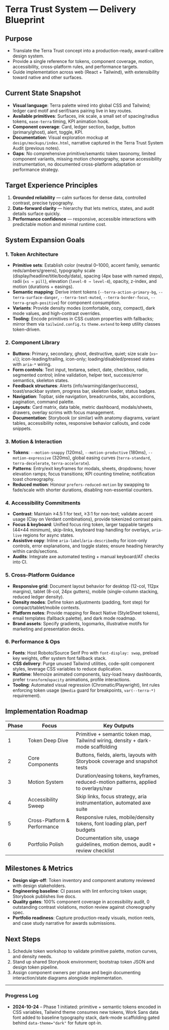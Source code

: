 # Terra Trust System — Delivery Blueprint

## Purpose
- Translate the Terra Trust concept into a production-ready, award-calibre design system.
- Provide a single reference for tokens, component coverage, motion, accessibility, cross-platform rules, and performance targets.
- Guide implementation across web (React + Tailwind), with extensibility toward native and other surfaces.

## Current State Snapshot
- **Visual language**: Terra palette wired into global CSS and Tailwind; ledger card motif and serif/sans pairing live in key routes.
- **Available primitives**: Surfaces, ink scale, a small set of spacing/radius tokens, `ease-terra` timing, KPI animation hook.
- **Component coverage**: Card, ledger section, badge, button (primary/ghost), alert, toggle, KPI.
- **Documentation**: Visual exploration mockup at `design/mockups/index.html`, narrative captured in the Terra Trust System Audit (previous notes).
- **Gaps**: No comprehensive primitive/semantic token taxonomy, limited component variants, missing motion choreography, sparse accessibility instrumentation, no documented cross-platform adaptation or performance strategy.

## Target Experience Principles
1. **Grounded reliability** — calm surfaces for dense data, controlled contrast, precise typography.
2. **Data-forward clarity** — hierarchy that lets metrics, states, and audit details surface quickly.
3. **Performance confidence** — responsive, accessible interactions with predictable motion and minimal runtime cost.

## System Expansion Goals

### 1. Token Architecture
- **Primitive sets**: Establish color (neutral 0–1000, accent family, semantic reds/ambers/greens), typography scale (display/headline/title/body/data), spacing (4px base with named steps), radii (`xs → pill`), elevation (`level-0 → level-4`), opacity, z-index, and motion (durations + easings).
- **Semantic mapping**: Derive intent tokens (`--terra-action-primary-bg`, `--terra-surface-danger`, `--terra-text-muted`, `--terra-border-focus`, `--terra-graph-positive`) for component consumption.
- **Variants**: Provide density modes (comfortable, cozy, compact), dark mode values, and high-contrast overrides.
- **Tooling**: Encode primitives in CSS custom properties with fallbacks; mirror them via `tailwind.config.ts` `theme.extend` to keep utility classes token-driven.

### 2. Component Library
- **Buttons**: Primary, secondary, ghost, destructive, quiet; size scale (`xs`–`xl`); icon-leading/trailing, icon-only; loading/disabled/pressed states with `aria-*` wiring.
- **Form controls**: Text input, textarea, select, date, checkbox, radio, segmented control; inline validation, helper text, success/error semantics, skeleton states.
- **Feedback structures**: Alerts (info/warning/danger/success), toast/snackbar system, progress bar, skeleton loader, status badges.
- **Navigation**: Topbar, side navigation, breadcrumbs, tabs, accordions, pagination, command palette.
- **Layouts**: Card matrix, data table, metric dashboard, modals/sheets, drawers, overlay scrims with focus management.
- **Documentation**: Storybook (or similar) with anatomy diagrams, variant tables, accessibility notes, responsive behavior callouts, and code snippets.

### 3. Motion & Interaction
- **Tokens**: `--motion-snappy` (120ms), `--motion-productive` (180ms), `--motion-expressive` (320ms), global easing curves (`terra-standard`, `terra-decelerate`, `terra-accelerate`).
- **Patterns**: Entry/exit keyframes for modals, sheets, dropdowns; hover elevation ramps; focus transitions; KPI counting timeline; notification toast choreography.
- **Reduced motion**: Honour `prefers-reduced-motion` by swapping to fade/scale with shorter durations, disabling non-essential counters.

### 4. Accessibility Commitments
- **Contrast**: Maintain ≥4.5:1 for text, ≥3:1 for non-text; validate accent usage (Clay on Verdant combinations), provide tokenized contrast pairs.
- **Focus & keyboard**: Unified focus ring token, larger tappable targets (44×44 minimum), skip-links, keyboard trap handling for overlays, `aria-live` regions for async states.
- **Assistive copy**: Inline `aria-label`/`aria-describedby` for icon-only controls, error explanations, and toggle states; ensure heading hierarchy within cards/sections.
- **Audits**: Integrate axe automated testing + manual keyboard/AT checks into CI.

### 5. Cross-Platform Guidance
- **Responsive grid**: Document layout behavior for desktop (12-col, 112px margins), tablet (8-col, 24px gutters), mobile (single-column stacking, reduced ledger density).
- **Density modes**: Define token adjustments (padding, font step) for compact/tablet/mobile contexts.
- **Platform notes**: Provide mapping for React Native (StyleSheet tokens), email templates (fallback palette), and dark mode roadmap.
- **Brand assets**: Specify gradients, logomarks, illustrative motifs for marketing and presentation decks.

### 6. Performance & Ops
- **Fonts**: Host Roboto/Source Serif Pro with `font-display: swap`, preload key weights, offer system font fallback stack.
- **CSS delivery**: Purge unused Tailwind utilities, code-split component styles, leverage CSS variables to reduce duplication.
- **Runtime**: Memoize animated components, lazy-load heavy dashboards, prefer `transform`/`opacity` animations, profile interactions.
- **Tooling**: Automated visual regression (Chromatic/Playwright), lint rules enforcing token usage (`@media` guard for breakpoints, `var(--terra-*)` requirement).

## Implementation Roadmap

| Phase | Focus | Key Outputs |
| --- | --- | --- |
| 1 | Token Deep Dive | Primitive + semantic token map, Tailwind wiring, density + dark-mode scaffolding |
| 2 | Core Components | Buttons, fields, alerts, layouts with Storybook coverage and snapshot tests |
| 3 | Motion System | Duration/easing tokens, keyframes, reduced-motion patterns, applied to overlays/nav |
| 4 | Accessibility Sweep | Skip links, focus strategy, aria instrumentation, automated axe suite |
| 5 | Cross-Platform & Performance | Responsive rules, mobile/density tokens, font loading plan, perf budgets |
| 6 | Portfolio Polish | Documentation site, usage guidelines, motion demos, audit + review checklist |

## Milestones & Metrics
- **Design sign-off**: Token inventory and component anatomy reviewed with design stakeholders.
- **Engineering baseline**: CI passes with lint enforcing token usage; Storybook publishes live docs.
- **Quality gates**: 100% component coverage in accessibility audit, 0 outstanding contrast violations, motion review against choreography spec.
- **Portfolio readiness**: Capture production-ready visuals, motion reels, and case study narrative for awards submissions.

## Next Steps
1. Schedule token workshop to validate primitive palette, motion curves, and density needs.
2. Stand up shared Storybook environment; bootstrap token JSON and design token pipeline.
3. Assign component owners per phase and begin documenting interaction/state diagrams alongside implementation.

---

### Progress Log
- **2024-10-24** – Phase 1 initiated: primitive + semantic tokens encoded in CSS variables, Tailwind theme consumes new tokens, Work Sans data font added to baseline typography stack, dark-mode scaffolding gated behind `data-theme="dark"` for future opt-in.
